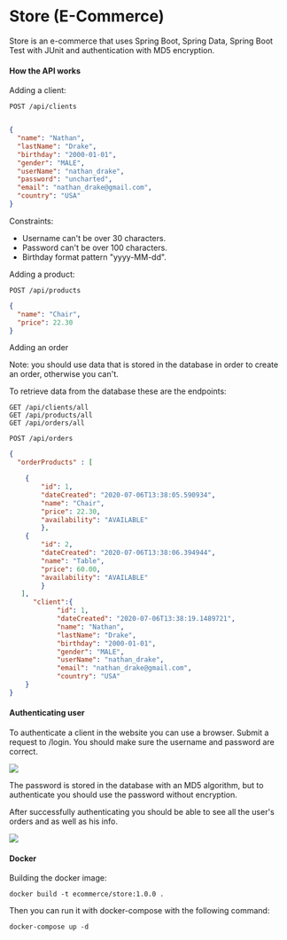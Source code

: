 # Store (E-Commerce) 

Store is an e-commerce that uses Spring Boot, Spring Data, Spring Boot Test with JUnit and authentication with MD5 encryption.


#### How the API works

Adding a client:

```
POST /api/clients
```

```json

{
  "name": "Nathan",
  "lastName": "Drake",
  "birthday": "2000-01-01",
  "gender": "MALE",
  "userName": "nathan_drake",
  "password": "uncharted",
  "email": "nathan_drake@gmail.com",
  "country": "USA"
}
```

Constraints:

* Username can't be over 30 characters.
* Password can't be over 100 characters.
* Birthday format pattern "yyyy-MM-dd".

Adding a product:

```
POST /api/products
```

```json
{
  "name": "Chair",
  "price": 22.30
}
```

Adding an order

Note: you should use data that is stored in the database in order to create an order, otherwise you can't.

To retrieve data from the database these are the endpoints:

```
GET /api/clients/all
GET /api/products/all
GET /api/orders/all
```

```
POST /api/orders
```

```json
{
  "orderProducts" : [

	{
		"id": 1,
		"dateCreated": "2020-07-06T13:38:05.590934",
		"name": "Chair",
		"price": 22.30,
		"availability": "AVAILABLE"
		},
	{
		"id": 2,
		"dateCreated": "2020-07-06T13:38:06.394944",
		"name": "Table",
		"price": 60.00,
		"availability": "AVAILABLE"
		}
   ],
      "client":{
			"id": 1,
			"dateCreated": "2020-07-06T13:38:19.1489721",
			"name": "Nathan",
			"lastName": "Drake",
			"birthday": "2000-01-01",
			"gender": "MALE",
			"userName": "nathan_drake",
			"email": "nathan_drake@gmail.com",
			"country": "USA"
	}
}
```

#### Authenticating user

To authenticate a client in the website you can use a browser.
Submit a request to /login. You should make sure the username and password are correct.


<img src="https://raw.githubusercontent.com/diowolf/Store/master/images/1T19SSp.png"/>

The password is stored in the database with an MD5 algorithm, but to authenticate you should use the password without encryption.

After successfully authenticating you should be able to see all the user's orders and as well as his info.

<img src="https://raw.githubusercontent.com/diowolf/Store/master/images/94Y4GKG.png"/>

#### Docker 

Building the docker image:

```
docker build -t ecommerce/store:1.0.0 .
```

Then you can run it with docker-compose with the following command:

```
docker-compose up -d
```